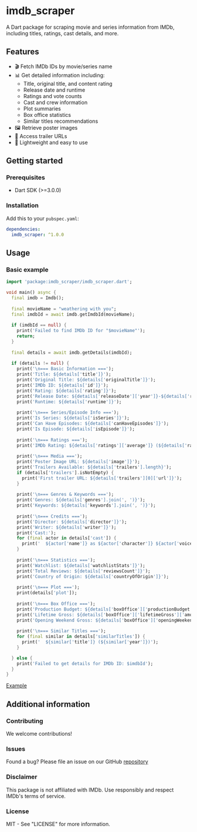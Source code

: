 <!--
This README describes the package. If you publish this package to pub.dev,
this README's contents appear on the landing page for your package.

For information about how to write a good package README, see the guide for
[writing package pages](https://dart.dev/tools/pub/writing-package-pages).

For general information about developing packages, see the Dart guide for
[creating packages](https://dart.dev/guides/libraries/create-packages)
and the Flutter guide for
[developing packages and plugins](https://flutter.dev/to/develop-packages).
-->

# imdb_scraper

A Dart package for scraping movie and series information from IMDb, including titles, ratings, cast details, and more.

## Features

- 🎬 Fetch IMDb IDs by movie/series name
- 📊 Get detailed information including:
  - Title, original title, and content rating
  - Release date and runtime
  - Ratings and vote counts
  - Cast and crew information
  - Plot summaries
  - Box office statistics
  - Similar titles recommendations
- 🖼️ Retrieve poster images
- 🎥 Access trailer URLs
- 📱 Lightweight and easy to use

## Getting started

### Prerequisites
- Dart SDK (>=3.0.0)


### Installation
Add this to your `pubspec.yaml`:

```yaml
dependencies:
  imdb_scraper: ^1.0.0
```

## Usage

### Basic example

```dart
import 'package:imdb_scraper/imdb_scraper.dart';

void main() async {
  final imdb = Imdb();
  
  final movieName = "weathering with you"; 
  final imdbId = await imdb.getImdbId(movieName);
  
  if (imdbId == null) {
    print('Failed to find IMDb ID for "$movieName"');
    return;
  }
  
  final details = await imdb.getDetails(imdbId);
  
  if (details != null) {
    print('\n=== Basic Information ===');
    print('Title: ${details['title']}');
    print('Original Title: ${details['originalTitle']}');
    print('IMDb ID: ${details['id']}');
    print('Rating: ${details['rating']}');
    print('Release Date: ${details['releaseDate']['year']}-${details['releaseDate']['month']}-${details['releaseDate']['day']}');
    print('Runtime: ${details['runtime']}');
    
    print('\n=== Series/Episode Info ===');
    print('Is Series: ${details['isSeries']}');
    print('Can Have Episodes: ${details['canHaveEpisodes']}');
    print('Is Episode: ${details['isEpisode']}');
    
    print('\n=== Ratings ===');
    print('IMDb Rating: ${details['ratings']['average']} (${details['ratings']['count']} votes)');
    
    print('\n=== Media ===');
    print('Poster Image URL: ${details['image']}');
    print('Trailers Available: ${details['trailers'].length}');
    if (details['trailers'].isNotEmpty) {
      print('First trailer URL: ${details['trailers'][0]['url']}');
    }
    
    print('\n=== Genres & Keywords ===');
    print('Genres: ${details['genres'].join(', ')}');
    print('Keywords: ${details['keywords'].join(', ')}');
    
    print('\n=== Credits ===');
    print('Director: ${details['director']}');
    print('Writer: ${details['writer']}');
    print('Cast:');
    for (final actor in details['cast']) {
      print('  ${actor['name']} as ${actor['character']} ${actor['voice'] ? '(voice)' : ''}');
    }
    
    print('\n=== Statistics ===');
    print('Watchlist: ${details['watchlistStats']}');
    print('Total Reviews: ${details['reviewsCount']}');
    print('Country of Origin: ${details['countryOfOrigin']}');
    
    print('\n=== Plot ===');
    print(details['plot']);
    
    print('\n=== Box Office ===');
    print('Production Budget: ${details['boxOffice']['productionBudget']['amount']} ${details['boxOffice']['productionBudget']['currency']}');
    print('Lifetime Gross: ${details['boxOffice']['lifetimeGross']['amount']} ${details['boxOffice']['lifetimeGross']['currency']}');
    print('Opening Weekend Gross: ${details['boxOffice']['openingWeekendGross']['amount']} ${details['boxOffice']['openingWeekendGross']['currency']}');
    
    print('\n=== Similar Titles ===');
    for (final similar in details['similarTitles']) {
      print('  ${similar['title']} (${similar['year']})');
    }

  } else {
    print('Failed to get details for IMDb ID: $imdbId');
  }
}
```
[Example](https://github.com/MrTG-CodeBot/imdb_scraper/blob/main/example/example.dart)

## Additional information

### Contributing
We welcome contributions! 

### Issues
Found a bug? Please file an issue on our GitHub [repository](https://github.com/MrTG-CodeBot/imdb_scraper/issues)

### Disclaimer
This package is not affiliated with IMDb. Use responsibly and respect IMDb's terms of service.

### License
MIT - See "LICENSE" for more information.
